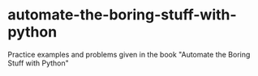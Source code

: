 # automate-the-boring-stuff-with-python
Practice examples and problems given in the book "Automate the Boring Stuff with Python"

